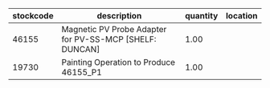 |stockcode|description|quantity|location|
|---------|-----------|--------|--------|
|46155|Magnetic PV Probe Adapter for PV-SS-MCP [SHELF: DUNCAN]|1.00||
|19730|Painting Operation to Produce 46155_P1|1.00||
